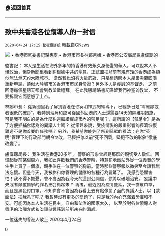 ###  [:house:返回首頁](https://github.com/ourhimalayas/txt)
---

## 致中共香港各位領導人的一封信
`2020-04-24 17:15 秘密翻译组` [轉載自GNews](https://gnews.org/zh-hant/183735/)

![](https://s3.amazonaws.com/gnews-media-offload/wp-content/uploads/2020/04/24170852/%E8%87%B4%E4%B8%AD%E5%85%B1%E9%A6%99%E6%B8%AF%E5%90%84%E4%BD%8D%E9%A2%86%E5%AF%BC%E4%BA%BA%E7%9A%84%E4%B8%80%E5%B0%81%E4%BF%A1.jpg)
• 香港市黨委書記駱惠寧
• 香港市市長林鄭月娥
• 香港市公安局局長盧偉聰的

駱書記：
本人是生活在海外多年的持香港有效永久身份證的華人。可以說本人不懂政治，但從新聞里看到你根據中共的聖意，正試圖把以前有規有矩的香港成為類似無法無天的大陸城市。 當然我也沒有力量反對，只是想請問本人是否需要回港重新申請，類似大陸城市的香港市市民身份證？另外本人是虔誠的基督徒， 之前回港每個星期天都會到教堂做禮拜。 在此我懇請駱書記保留我們神聖的教堂， 不要拆毀它而惹怒了上帝。

林鄭市長：
從新聞里我了解到香港在你英明神武的領導下，已經多日是“零確診或者很低的確診”。我特別理解和認可從國外回港的人士還需要14天的隔離期措施，可是我不明白的是為什麼你還繼續實施市內的禁足呢？，這所謂的【禁足令】是為了方便抓捕你認為的異議人士嗎？ 從常理來說，受疫情後的嚴重影響的經濟恢復難道不是你首要的任務嗎？ 另外，我希望你能夠了解到民眾的看法：在你“英明”管理下的行政部門朝令夕改，已經把你以前“死不回頭，堅絕不改的形象”徹底改變了。

盧偉聰局長：
我生活在香港20多年， 警察的形象曾經是那麼的親切受人敬仰。回憶起從前某個周六，我如此喜歡我們的香港警察，特意在地鐵站外從一位義賣的學生手上買了一個旗，親手貼在一位警察的胸前。當時那位警察報以微笑至今讓我無法忘懷。但是今天，我被你和你管理的警隊的各種行為震驚了。 我感到恐懼害怕！我不得不擔憂，會不會因為我今天的這封公開信，你將以破壞治安， 妄議中央或者顛覆國家的罪名把我抓起來？ 再者，最近因為疫情蔓延，我一直戴口罩，而且是黑色的口罩。不知你會不會因為我看上去有點像蒙了面的異議人士，以【蒙面法】把我抓了吧？
我暫時沒有更多的問題了，只是我的內心充滿着恐懼和不安。可能因為本人生活在民主，自由和法治的國家太久， 以至於對各位領導人對香港的治理方式和治理效果感到前所未有的困惑。

一位迷失的香港人敬上
2020年4月24日

0
